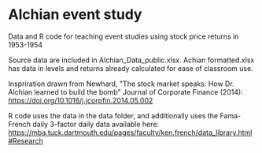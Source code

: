 # Alchian event study
Data and R code for teaching event studies using stock price returns in 1953-1954

Source data are included in Alchian_Data_public.xlsx.  Achian formatted.xlsx has data in levels and returns already calculated for ease of classroom use.

Inspriration drawn from Newhard, "The stock market speaks: How Dr. Alchian learned to build the bomb" Journal of Corporate Finance (2014): https://doi.org/10.1016/j.jcorpfin.2014.05.002

R code uses the data in the data folder, and additionally uses the Fama-French daily 3-factor daily data available here: https://mba.tuck.dartmouth.edu/pages/faculty/ken.french/data_library.html#Research
